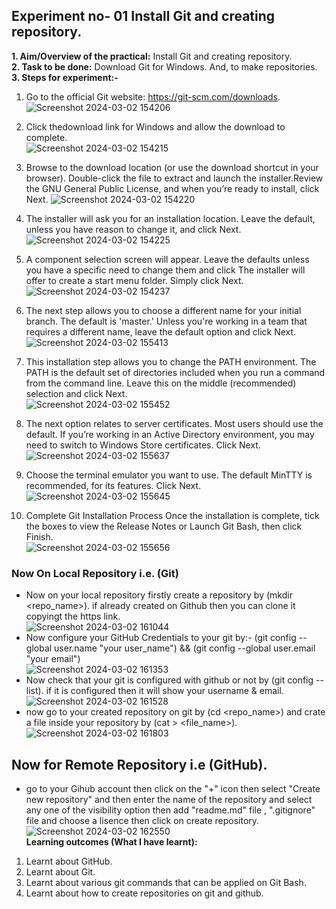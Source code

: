 ## Experiment no- 01 Install Git and creating repository.  
**1. Aim/Overview of the practical:** Install Git and creating repository.  
**2. Task to be done:** Download Git for Windows. And, to make repositories.  
**3. Steps for experiment:-**
1) Go to the official Git website: https://git-scm.com/downloads.
   ![Screenshot 2024-03-02 154206](https://github.com/adarshkrsingh07/Pract_Sem04/assets/123314058/68ecb2bd-4fb5-4449-bc96-641eaf9aef31)
 
2) Click thedownload link for Windows and allow the download to complete.  
   ![Screenshot 2024-03-02 154215](https://github.com/adarshkrsingh07/Pract_Sem04/assets/123314058/9828acca-38d6-47cc-8176-8b7e5a02cd89)  
3) Browse to the download location (or use the download shortcut in your browser). Double-click the file to extract and launch the installer.Review the GNU General Public License, and when you’re ready to install, click Next.
![Screenshot 2024-03-02 154220](https://github.com/adarshkrsingh07/Pract_Sem04/assets/123314058/f00d5cd9-059b-427f-8417-41366c9eb2b5)  
4) The installer will ask you for an installation location. Leave the default, unless you have reason to change it, and click Next.  
 ![Screenshot 2024-03-02 154225](https://github.com/adarshkrsingh07/Pract_Sem04/assets/123314058/b29b1b35-d0cb-4fff-9bde-a29d20b70615)  
5) A component selection screen will appear. Leave the defaults unless you have a specific need to change them and click The installer will offer to create a start menu folder. Simply click Next.  
![Screenshot 2024-03-02 154237](https://github.com/adarshkrsingh07/Pract_Sem04/assets/123314058/550bf614-08bb-41a5-a65f-cec850c1d888)    
6) The next step allows you to choose a different name for your initial branch. The default is 'master.' Unless you're working in a team that requires a different name, leave the default option and click Next.  
![Screenshot 2024-03-02 155413](https://github.com/adarshkrsingh07/Pract_Sem04/assets/123314058/3d5752a6-d28b-42f8-851d-0cdeebd2db3e)    
7) This installation step allows you to change the PATH environment. The PATH is the default set of directories included when you run a command from the command line. Leave this on the middle (recommended) selection and click Next.  
![Screenshot 2024-03-02 155452](https://github.com/adarshkrsingh07/Pract_Sem04/assets/123314058/0b8fa12f-12a0-4368-afaf-a89c6c4809b9)  
8) The next option relates to server certificates. Most users should use the default. If you’re working in an Active Directory environment, you may need to switch to Windows Store certificates. Click Next.  
![Screenshot 2024-03-02 155637](https://github.com/adarshkrsingh07/Pract_Sem04/assets/123314058/abfb2e54-37ea-4906-b8dc-16f91d83abcf)  
9) Choose the terminal emulator you want to use. The default MinTTY is recommended, for its features. Click Next.  
![Screenshot 2024-03-02 155645](https://github.com/adarshkrsingh07/Pract_Sem04/assets/123314058/cafcec2c-9ad0-4231-b4b7-b004651f2c55)    
10) Complete Git Installation Process Once the installation is complete, tick the boxes to view the Release Notes or Launch Git Bash, then click Finish.  
![Screenshot 2024-03-02 155656](https://github.com/adarshkrsingh07/Pract_Sem04/assets/123314058/0439340e-2fea-4a8e-b6c2-12da430e5541)
 ### Now On Local Repository i.e. (Git)  
 - Now on your local repository firstly create a repository by (mkdir <repo_name>). if already created on Github then you can clone it copyingt the https link.  
   ![Screenshot 2024-03-02 161044](https://github.com/adarshkrsingh07/Pract_Sem04/assets/123314058/97907cfc-4ce0-400a-806e-f9c911532c48)  
 - Now configure your GitHub Credentials to your git by:-
   (git config --global user.name "your user_name") && (git config --global user.email "your email")  
   ![Screenshot 2024-03-02 161353](https://github.com/adarshkrsingh07/Pract_Sem04/assets/123314058/0cfa8ba9-ea91-42ca-9dd3-33808f2d810e)
 - Now check that your git is configured with github or not by (git config --list). if it is configured then it will show your username & email.  
   ![Screenshot 2024-03-02 161528](https://github.com/adarshkrsingh07/Pract_Sem04/assets/123314058/5265d7e5-c228-4e52-8a1d-b4afe5c209b3)
 - now go to your created repository on git by (cd <repo_name>) and crate a file inside your repository by (cat > <file_name>).
   ![Screenshot 2024-03-02 161803](https://github.com/adarshkrsingh07/Pract_Sem04/assets/123314058/ca46ad64-b293-42b8-881c-721822655f7c)  
## Now for Remote Repository i.e (GitHub).  
 - go to your Gihub account then click on the "+" icon then select "Create new repository" and then enter the name of the repository and select any one of the  visibility option then add "readme.md" file , ".gitignore" file and choose a lisence then click on create repository.  
   ![Screenshot 2024-03-02 162550](https://github.com/adarshkrsingh07/Pract_Sem04/assets/123314058/f04ecd14-dae3-4df3-b030-c3d44af950c8)  
**Learning outcomes (What I have learnt):**
  1. Learnt about GitHub.
  2. Learnt about Git.
  3. Learnt about various git commands that can be applied on Git Bash.
  4. Learnt about how to create repositories on git and github.



   







 
